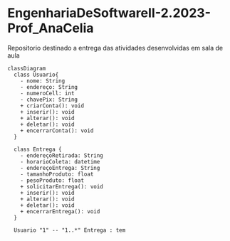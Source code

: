 # EngenhariaDeSoftwareII-2.2023-Prof_AnaCelia
Repositorio destinado a entrega das atividades desenvolvidas em sala de aula

``` mermaid
classDiagram
  class Usuario{
    - nome: String
    - endereço: String
    - numeroCell: int
    - chavePix: String
    + criarConta(): void
    + inserir(): void
    + alterar(): void
    + deletar(): void
    + encerrarConta(): void
  }

  class Entrega {
    - endereçoRetirada: String
    - horarioColeta: datetime
    - endereçoEntrega: String
    - tamanhoProduto: float
    - pesoProduto: float
    + solicitarEntrega(): void
    + inserir(): void
    + alterar(): void
    + deletar(): void
    + encerrarEntrega(): void
  }

  Usuario "1" -- "1..*" Entrega : tem

```
